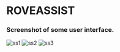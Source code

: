 # ROVEASSIST

### Screenshot of some user interface.

![ss1](https://user-images.githubusercontent.com/35481593/136845863-64f4084f-4af8-44c5-a121-30f01616b041.png)
![ss2](https://user-images.githubusercontent.com/35481593/136845870-d71747ae-31e7-453f-9cb5-bb1d3b02c262.png)
![ss3](https://user-images.githubusercontent.com/35481593/136845878-dbb4c8ab-5917-4a22-88be-e464fe21dbbe.png)

